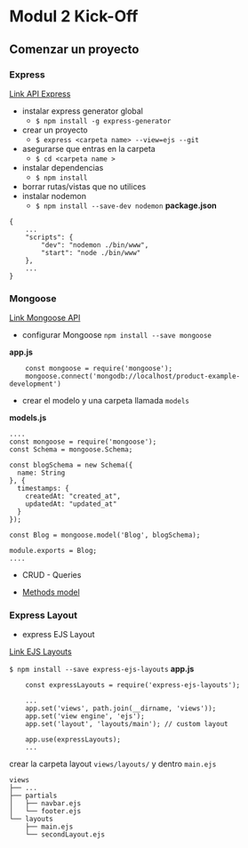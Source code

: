 # Modul 2 Kick-Off

## Comenzar un proyecto
### Express 

[Link API Express](https://expressjs.com/en/4x/api.html)

- instalar express generator global 
     - `$ npm install -g express-generator`
- crear un proyecto
    - `$ express <carpeta name> --view=ejs --git`
- asegurarse que entras en la carpeta
     - `$ cd <carpeta name >`
- instalar dependencias 
     - `$ npm install`
- borrar rutas/vistas que no utilices
- instalar nodemon 
    - `$ npm install --save-dev nodemon`
**package.json**
```
{
    ...
    "scripts": {
        "dev": "nodemon ./bin/www",
        "start": "node ./bin/www"
    },
    ...
}
```

### Mongoose

[Link Mongoose API](https://mongoosejs.com/docs/guide.html)

- configurar Mongoose 
     `npm install --save mongoose`

**app.js**
```
    const mongoose = require('mongoose');
    mongoose.connect('mongodb://localhost/product-example-development')
```

- crear el modelo y una carpeta llamada `models`

**models.js**
```
....
const mongoose = require('mongoose');
const Schema = mongoose.Schema;

const blogSchema = new Schema({
  name: String
}, {
  timestamps: {
    createdAt: "created_at",
    updatedAt: "updated_at"
  }
});

const Blog = mongoose.model('Blog', blogSchema);

module.exports = Blog;
....
```

- CRUD - Queries

- [Methods model](https://mongoosejs.com/docs/api.html#Model)

### Express Layout

- express EJS Layout

[Link EJS Layouts](https://github.com/Soarez/express-ejs-layouts#readme)

`$ npm install --save express-ejs-layouts`
**app.js**
```
    const expressLayouts = require('express-ejs-layouts');

    ...
    app.set('views', path.join(__dirname, 'views'));
    app.set('view engine', 'ejs');
    app.set('layout', 'layouts/main'); // custom layout

    app.use(expressLayouts); 
    ...
```
crear la carpeta layout `views/layouts/` y dentro `main.ejs`

```
views
├── ...
├── partials
│   ├── navbar.ejs
│   └── footer.ejs
└── layouts
    ├── main.ejs
    └── secondLayout.ejs
```
